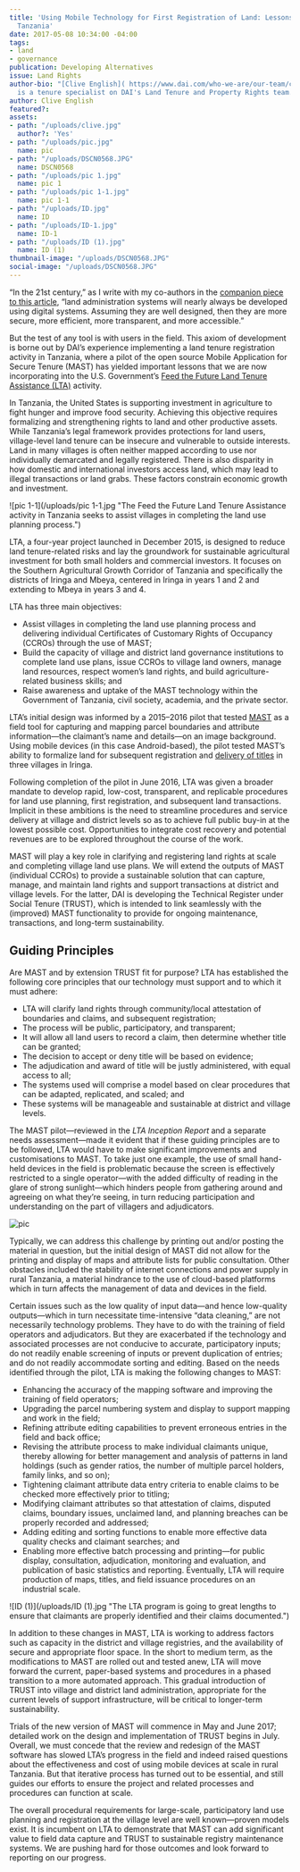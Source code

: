 ```yaml
---
title: 'Using Mobile Technology for First Registration of Land: Lessons Learned in
  Tanzania'
date: 2017-05-08 10:34:00 -04:00
tags:
- land
- governance
publication: Developing Alternatives
issue: Land Rights
author-bio: "[Clive English]( https://www.dai.com/who-we-are/our-team/clive-english)
  is a tenure specialist on DAI's Land Tenure and Property Rights team."
author: Clive English
featured?: 
assets:
- path: "/uploads/clive.jpg"
  author?: 'Yes'
- path: "/uploads/pic.jpg"
  name: pic
- path: "/uploads/DSCN0568.JPG"
  name: DSCN0568
- path: "/uploads/pic 1.jpg"
  name: pic 1
- path: "/uploads/pic 1-1.jpg"
  name: pic 1-1
- path: "/uploads/ID.jpg"
  name: ID
- path: "/uploads/ID-1.jpg"
  name: ID-1
- path: "/uploads/ID (1).jpg"
  name: ID (1)
thumbnail-image: "/uploads/DSCN0568.JPG"
social-image: "/uploads/DSCN0568.JPG"
---
```


“In the 21st century,” as I write with my co-authors in the [companion piece to this article](http://dai-global-developments.com/articles/from-land-tenure-regularisation-to-a-sustainable-land-register/), “land administration systems will nearly always be developed using digital systems. Assuming they are well designed, then they are more secure, more efficient, more transparent, and more accessible.”

But the test of any tool is with users in the field. This axiom of development is borne out by DAI’s experience implementing a land tenure registration activity in Tanzania, where a pilot of the open source Mobile Application for Secure Tenure (MAST) has yielded important lessons that we are now incorporating into the U.S. Government’s [Feed the Future Land Tenure Assistance (LTA)](https://www.dai.com/our-work/projects/tanzania-feed-future-tanzania-land-tenure-assistance-lta) activity.



In Tanzania, the United States is supporting investment in agriculture to fight hunger and improve food security. Achieving this objective requires formalizing and strengthening rights to land and other productive assets. While Tanzania’s legal framework provides protections for land users, village-level land tenure can be insecure and vulnerable to outside interests. Land in many villages is often neither mapped according to use nor individually demarcated and legally registered. There is also disparity in how domestic and international investors access land, which may lead to illegal transactions or land grabs. These factors constrain economic growth and investment.

![pic 1-1](/uploads/pic 1-1.jpg "The Feed the Future Land Tenure Assistance activity in Tanzania seeks to assist villages in completing the land use planning process.") 

LTA, a four-year project launched in December 2015, is designed to reduce land tenure-related risks and lay the groundwork for sustainable agricultural investment for both small holders and commercial investors. It focuses on the Southern Agricultural Growth Corridor of Tanzania and specifically the districts of Iringa and Mbeya, centered in Iringa in years 1 and 2 and extending to Mbeya in years 3 and 4.

<script id="infogram_0_land_tenure_work_in_tanzania" title="Land Tenure Work in Tanzania" src="//e.infogr.am/js/dist/embed.js?1di" type="text/javascript"></script>

LTA has three main objectives: 

* Assist villages in completing the land use planning process and delivering individual Certificates of Customary Rights of Occupancy (CCROs) through the use of MAST;
* Build the capacity of village and district land governance institutions to complete land use plans, issue CCROs to village land owners, manage land resources, respect women’s land rights, and build agriculture-related business skills; and
* Raise awareness and uptake of the MAST technology within the Government of Tanzania, civil society, academia, and the private sector.

LTA’s initial design was informed by a 2015–2016 pilot that tested [MAST](https://www.youtube.com/watch?v=pWJTxJVRPQc) as a field tool for capturing and mapping parcel boundaries and attribute information—the claimant’s name and details—on an image background. Using mobile devices (in this case Android-based), the pilot tested MAST’s ability to formalize land for subsequent registration and [delivery of titles](https://www.dai.com/news/more-than-500-rural-tanzanians-now-have-land-titles) in three villages in Iringa.

Following completion of the pilot in June 2016, LTA was given a broader mandate to develop rapid, low-cost, transparent, and replicable procedures for land use planning, first registration, and subsequent land transactions. Implicit in these ambitions is the need to streamline procedures and service delivery at village and district levels so as to achieve full public buy-in at the lowest possible cost. Opportunities to integrate cost recovery and potential revenues are to be explored throughout the course of the work. 

MAST will play a key role in clarifying and registering land rights at scale and completing village land use plans. We will extend the outputs of MAST (individual CCROs) to provide a sustainable solution that can capture, manage, and maintain land rights and support transactions at district and village levels. For the latter, DAI is developing the Technical Register under Social Tenure (TRUST), which is intended to link seamlessly with the (improved) MAST functionality to provide for ongoing maintenance, transactions, and long-term sustainability. 

## Guiding Principles

Are MAST and by extension TRUST fit for purpose? LTA has established the following core principles that our technology must support and to which it must adhere:
 
* LTA will clarify land rights through community/local attestation of boundaries and claims, and subsequent registration;
* The process will be public, participatory, and transparent;
* It will allow all land users to record a claim, then determine whether title can be granted;
* The decision to accept or deny title will be based on evidence; 
* The adjudication and award of title will be justly administered, with equal access to all; 
* The systems used will comprise a model based on clear procedures that can be adapted, replicated, and scaled; and 
* These systems will be manageable and sustainable at district and village levels.

The MAST pilot—reviewed in the *LTA Inception Report* and a separate needs assessment—made it evident that if these guiding principles are to be followed, LTA would have to make significant improvements and customisations to MAST. To take just one example, the use of small hand-held devices in the field is problematic because the screen is effectively restricted to a single operator—with the added difficulty of reading in the glare of strong sunlight—which hinders people from gathering around and agreeing on what they’re seeing, in turn reducing participation and understanding on the part of villagers and adjudicators. 

![pic](/uploads/pic.jpg "A mix of paper and mobile technology gives greater sense of ownership and improves adjudication.") 

Typically, we can address this challenge by printing out and/or posting the material in question, but the initial design of MAST did not allow for the printing and display of maps and attribute lists for public consultation. Other obstacles included the stability of internet connections and power supply in rural Tanzania, a material hindrance to the use of cloud-based platforms which in turn affects the management of data and devices in the field. 

Certain issues such as the low quality of input data—and hence low-quality outputs—which in turn necessitate time-intensive “data cleaning,” are not necessarily technology problems. They have to do with the training of field operators and adjudicators. But they are exacerbated if the technology and associated processes are not conducive to accurate, participatory inputs; do not readily enable screening of inputs or prevent duplication of entries; and do not readily accommodate sorting and editing. Based on the needs identified through the pilot, LTA is making the following changes to MAST: 

* Enhancing the accuracy of the mapping software and improving the training of field operators; 
* Upgrading the parcel numbering system and display to support mapping and work in the field;
* Refining attribute editing capabilities to prevent erroneous entries in the field and back office;
* Revising the attribute process to make individual claimants unique, thereby allowing for better management and analysis of patterns in land holdings (such as gender ratios, the number of multiple parcel holders, family links, and so on); 
* Tightening claimant attribute data entry criteria to enable claims to be checked more effectively prior to titling;
* Modifying claimant attributes so that attestation of claims, disputed claims, boundary issues, unclaimed land, and planning breaches can be properly recorded and addressed;
* Adding editing and sorting functions to enable more effective data quality checks and claimant searches; and 
* Enabling more effective batch processing and printing—for public display, consultation, adjudication, monitoring and evaluation, and publication of basic statistics and reporting. Eventually, LTA will require production of maps, titles, and field issuance procedures on an industrial scale.

![ID (1)](/uploads/ID (1).jpg "The LTA program is going to great lengths to ensure that claimants are properly identified and their claims documented.") 

In addition to these changes in MAST, LTA is working to address factors such as capacity in the district and village registries, and the availability of secure and appropriate floor space. In the short to medium term, as the modifications to MAST are rolled out and tested anew, LTA will move forward the current, paper-based systems and procedures in a phased transition to a more automated approach. This gradual introduction of TRUST into village and district land administration, appropriate for the current levels of support infrastructure, will be critical to longer-term sustainability. 

Trials of the new version of MAST will commence in May and June 2017; detailed work on the design and implementation of TRUST begins in July. Overall, we must concede that the review and redesign of the MAST software has slowed LTA’s progress in the field and indeed raised questions about the effectiveness and cost of using mobile devices at scale in rural Tanzania. But that iterative process has turned out to be essential, and still guides our efforts to ensure the project and related processes and procedures can function at scale. 

The overall procedural requirements for large-scale, participatory land use planning and registration at the village level are well known—proven models exist. It is incumbent on LTA to demonstrate that MAST can add significant value to field data capture and TRUST to sustainable registry maintenance systems. We are pushing hard for those outcomes and look forward to reporting on our progress.
